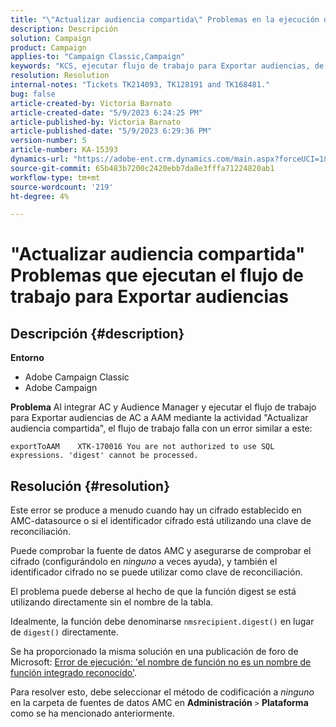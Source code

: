 ```yaml
---
title: "\"Actualizar audiencia compartida\" Problemas en la ejecución del flujo de trabajo para Exportar audiencias"
description: Descripción
solution: Campaign
product: Campaign
applies-to: "Campaign Classic,Campaign"
keywords: "KCS, ejecutar flujo de trabajo para Exportar audiencias, de AC a AAM, actividad \"actualizar audiencia compartida\", Adobe Campaign Classic, Adobe Campaign"
resolution: Resolution
internal-notes: "Tickets TK214093, TK128191 and TK168481."
bug: false
article-created-by: Victoria Barnato
article-created-date: "5/9/2023 6:24:25 PM"
article-published-by: Victoria Barnato
article-published-date: "5/9/2023 6:29:36 PM"
version-number: 5
article-number: KA-15393
dynamics-url: "https://adobe-ent.crm.dynamics.com/main.aspx?forceUCI=1&pagetype=entityrecord&etn=knowledgearticle&id=9303dfb5-96ee-ed11-8849-6045bd006b25"
source-git-commit: 65b483b7200c2420ebb7da8e3fffa71224820ab1
workflow-type: tm+mt
source-wordcount: '219'
ht-degree: 4%

---
```


# &quot;Actualizar audiencia compartida&quot; Problemas que ejecutan el flujo de trabajo para Exportar audiencias

## Descripción {#description}


<b>Entorno</b>

- Adobe Campaign Classic
- Adobe Campaign


<b>Problema</b>
Al integrar AC y Audience Manager y ejecutar el flujo de trabajo para Exportar audiencias de AC a AAM mediante la actividad &quot;Actualizar audiencia compartida&quot;, el flujo de trabajo falla con un error similar a este:


```
exportToAAM    XTK-170016 You are not authorized to use SQL expressions. 'digest' cannot be processed.
```



## Resolución {#resolution}


Este error se produce a menudo cuando hay un cifrado establecido en AMC-datasource o si el identificador cifrado está utilizando una clave de reconciliación.


Puede comprobar la fuente de datos AMC y asegurarse de comprobar el cifrado (configurándolo en *ninguno* a veces ayuda), y también el identificador cifrado no se puede utilizar como clave de reconciliación.


El problema puede deberse al hecho de que la función digest se está utilizando directamente sin el nombre de la tabla.

Idealmente, la función debe denominarse `nmsrecipient.digest()` en lugar de `digest()` directamente.


Se ha proporcionado la misma solución en una publicación de foro de Microsoft: [Error de ejecución: &#39;el nombre de función no es un nombre de función integrado reconocido&#39;](https://social.msdn.microsoft.com/Forums/sqlserver/en-US/66a6e3db-3ec6-4214-9d2f-a6a532a37db5/execution-error-the-function-name-is-not-a-recognized-builtin-function-name?forum=sqldatabaseengine).


Para resolver esto, debe seleccionar el método de codificación a *ninguno* en la carpeta de fuentes de datos AMC en <b>Administración</b> `>`  <b>Plataforma</b> como se ha mencionado anteriormente.
